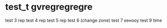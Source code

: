# test_t gvregregregre
test 3 rep
test 4 rep
test 5 rep
test 6 (change zone)
test 7
кенооу
test 9 time
